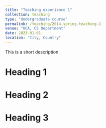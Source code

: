 ```yaml
---
title: "Teaching experience 1"
collection: teaching
type: "Undergraduate course"
permalink: /teaching/2014-spring-teaching-1
venue: "UCA, CS Department"
date: 2023-01-01
location: "City, Country"
---
```


This is a short description.

Heading 1
======

Heading 2
======

Heading 3
======
